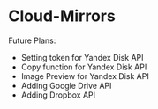 # Cloud-Mirrors

Future Plans:
* Setting token for Yandex Disk API
* Copy function for Yandex Disk API
* Image Preview for Yandex Disk API
* Adding Google Drive API
* Adding Dropbox API
